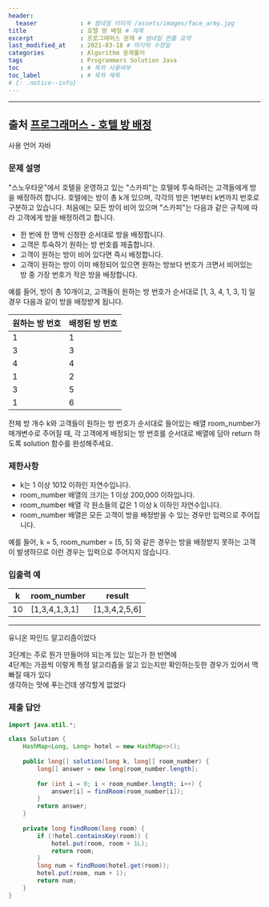 ```yaml
---
header:
  teaser            : # 썸네일 이미지 /assets/images/face_army.jpg
title               : 호텔 방 배정 # 제목
excerpt             : 프로그래머스 문제 # 썸네일 한줄 요약
last_modified_at    : 2021-03-18 # 마지막 수정일
categories          : Algorithm 문제풀이
tags                : Programmers Solution Java
toc                 : # 목차 사용여부
toc_label           : # 목차 제목
# {: .notice--info}
---
```


---
## 출처 [프로그래머스 - 호텔 방 배정](https://programmers.co.kr/learn/courses/30/lessons/64063)

사용 언어 자바

### 문제 설명
"스노우타운"에서 호텔을 운영하고 있는 "스카피"는 호텔에 투숙하려는 고객들에게 방을 배정하려 합니다. 호텔에는 방이 총 k개 있으며, 각각의 방은 1번부터 k번까지 번호로 구분하고 있습니다. 처음에는 모든 방이 비어 있으며 "스카피"는 다음과 같은 규칙에 따라 고객에게 방을 배정하려고 합니다.

- 한 번에 한 명씩 신청한 순서대로 방을 배정합니다.
- 고객은 투숙하기 원하는 방 번호를 제출합니다.
- 고객이 원하는 방이 비어 있다면 즉시 배정합니다.
- 고객이 원하는 방이 이미 배정되어 있으면 원하는 방보다 번호가 크면서 비어있는 방 중 가장 번호가 작은 방을 배정합니다.

예를 들어, 방이 총 10개이고, 고객들이 원하는 방 번호가 순서대로 [1, 3, 4, 1, 3, 1] 일 경우 다음과 같이 방을 배정받게 됩니다.

| 원하는 방 번호 | 배정된 방 번호 |
| -------------- | -------------- |
| 1              | 1              |
| 3              | 3              |
| 4              | 4              |
| 1              | 2              |
| 3              | 5              |
| 1              | 6              |


전체 방 개수 k와 고객들이 원하는 방 번호가 순서대로 들어있는 배열 room_number가 매개변수로 주어질 때, 각 고객에게 배정되는 방 번호를 순서대로 배열에 담아 return 하도록 solution 함수를 완성해주세요.

### 제한사항
- k는 1 이상 1012 이하인 자연수입니다.
- room_number 배열의 크기는 1 이상 200,000 이하입니다.
- room_number 배열 각 원소들의 값은 1 이상 k 이하인 자연수입니다.
- room_number 배열은 모든 고객이 방을 배정받을 수 있는 경우만 입력으로 주어집니다.

예를 들어, k = 5, room_number = [5, 5] 와 같은 경우는 방을 배정받지 못하는 고객이 발생하므로 이런 경우는 입력으로 주어지지 않습니다.

### 입출력 예

| k   | room_number   | result        |
| --- | ------------- | ------------- |
| 10  | [1,3,4,1,3,1] | [1,3,4,2,5,6] |

---

유니온 파인드 알고리즘이었다  

3단계는 주로 뭔가 만들어야 되는게 있는 있는가 한 반면에  
4단계는 가끔씩 이렇게 특정 알고리즘을 알고 있는지만 확인하는듯한 경우가 있어서 맥빠질 때가 있다  
생각하는 맛에 푸는건데 생각할게 없었다  

### 제출 답안

```java
import java.util.*;

class Solution {
    HashMap<Long, Long> hotel = new HashMap<>();
    
    public long[] solution(long k, long[] room_number) {
        long[] answer = new long[room_number.length];
        
        for (int i = 0; i < room_number.length; i++) {
            answer[i] = findRoom(room_number[i]);
        }
        return answer;
    }
    
    private long findRoom(long room) {
        if (!hotel.containsKey(room)) {
            hotel.put(room, room + 1L);
            return room;
        }
        long num = findRoom(hotel.get(room));
        hotel.put(room, num + 1);
        return num;
    }
}
```